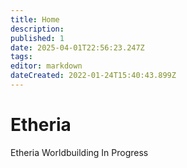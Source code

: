 ```yaml
---
title: Home
description: 
published: 1
date: 2025-04-01T22:56:23.247Z
tags: 
editor: markdown
dateCreated: 2022-01-24T15:40:43.899Z
---
```


# Etheria
Etheria
Worldbuilding In Progress
